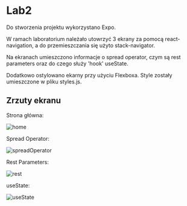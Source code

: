 # Lab2
Do stworzenia projektu wykorzystano Expo.

W ramach laboratorium należało utowrzyć 3 ekrany za pomocą react-navigation, a do przemieszczania się użyto stack-navigator.

Na ekranach umieszczono informacje o spread operator, czym są rest parameters oraz do czego służy 'hook' useState.

Dodatkowo ostylowano ekarny przy użyciu Flexboxa. Style zostały umieszczone w pliku styles.js.


## Zrzuty ekranu

Strona główna:

![home](nav-app/images/home.png)

Spread Operator:

![spreadOperator](nav-app/images/spreadOperator.png)

Rest Parameters:

![rest](nav-app/images/rest.png)

useState:

![useState](nav-app/images/useState.png)
